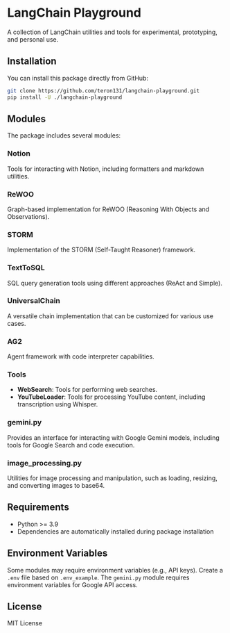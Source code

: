 # LangChain Playground

A collection of LangChain utilities and tools for experimental, prototyping, and personal use.

## Installation

You can install this package directly from GitHub:

```bash
git clone https://github.com/teron131/langchain-playground.git
pip install -U ./langchain-playground
```

## Modules

The package includes several modules:

### Notion

Tools for interacting with Notion, including formatters and markdown utilities.

### ReWOO

Graph-based implementation for ReWOO (Reasoning With Objects and Observations).

### STORM

Implementation of the STORM (Self-Taught Reasoner) framework.

### TextToSQL

SQL query generation tools using different approaches (ReAct and Simple).

### UniversalChain

A versatile chain implementation that can be customized for various use cases.

### AG2

Agent framework with code interpreter capabilities.

### Tools

- **WebSearch**: Tools for performing web searches.
- **YouTubeLoader**: Tools for processing YouTube content, including transcription using Whisper.

### gemini.py

Provides an interface for interacting with Google Gemini models, including tools for Google Search and code execution.

### image_processing.py

Utilities for image processing and manipulation, such as loading, resizing, and converting images to base64.

## Requirements

- Python >= 3.9
- Dependencies are automatically installed during package installation

## Environment Variables

Some modules may require environment variables (e.g., API keys). Create a `.env` file based on `.env_example`. The `gemini.py` module requires environment variables for Google API access.

## License

MIT License
